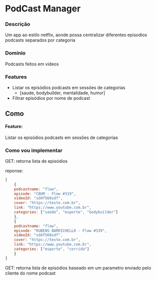 # PodCast Manager

### Descrição

Um app ao estilo netflix, aonde possa centralizar diferentes episodios podcasts 
separados por categoria

### Domínio

Podcasts feitos em videos

### Features

- Listar os episódios podcasts em sessões de categorias 
    - [saude, bodybuilder, mentalidade, humor]   
- Filtrar episódios por nome de podcast

## Como

#### Feature:
Listar os episódios podcasts em sessões de categorias 

### Como vou implementar

GET: retorna lista de episódios

reponse:
```js
[
    {
    podcastname: "flow",
    episode: "CBUM - Flow #319",
    videoId: "sd4f568sdf",
    cover: "https://teste.com.br",
    link: "https://www.youtube.com.br",
    categories: ["saúde", "esporte", "bodybuilder"]
    },
    {
    podcastname: "flow",
    episode: "RUBENS BARRICHELLO - Flow #339",
    videoId: "sd4f568sdf",
    cover: "https://teste.com.br",
    link: "https://www.youtube.com.br",
    categories: ["esporte", "corrida"]
    }
]

``` 

GET: retorna lista de episódios baseado em um parametro enviado 
pelo cliente do nome podcast